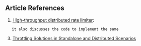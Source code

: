 ## Article References

1. [High-throughput distributed rate limiter](https://engineering.linecorp.com/en/blog/high-throughput-distributed-rate-limiter/):

  ``` Article discusses the redis based rate limiter, in-memory distributed rate limiter and their own distributed rate limiter using Non-blocking IO, 
     it also discusses the code to implement the same
  ```
3. [Throttling Solutions in Standalone and Distributed Scenarios](https://www.alibabacloud.com/blog/throttling-solutions-in-standalone-and-distributed-scenarios_596984)
